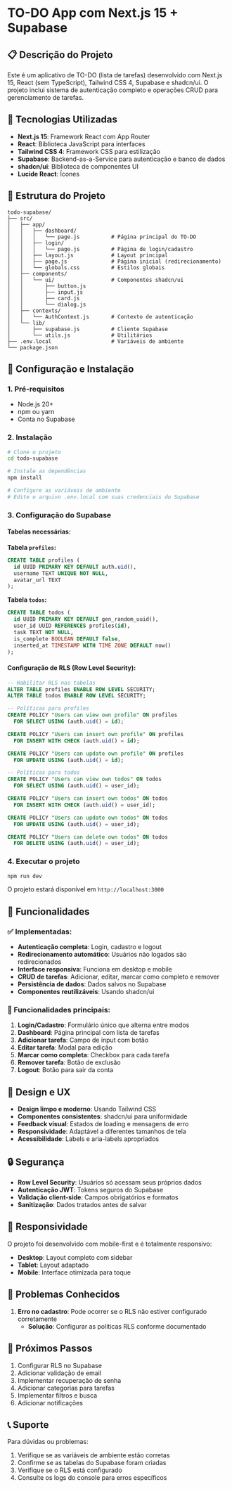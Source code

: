 # TO-DO App com Next.js 15 + Supabase

## 📋 Descrição do Projeto

Este é um aplicativo de TO-DO (lista de tarefas) desenvolvido com Next.js 15, React (sem TypeScript), Tailwind CSS 4, Supabase e shadcn/ui. O projeto inclui sistema de autenticação completo e operações CRUD para gerenciamento de tarefas.

## 🚀 Tecnologias Utilizadas

- **Next.js 15**: Framework React com App Router
- **React**: Biblioteca JavaScript para interfaces
- **Tailwind CSS 4**: Framework CSS para estilização
- **Supabase**: Backend-as-a-Service para autenticação e banco de dados
- **shadcn/ui**: Biblioteca de componentes UI
- **Lucide React**: Ícones

## 📁 Estrutura do Projeto

```
todo-supabase/
├── src/
│   ├── app/
│   │   ├── dashboard/
│   │   │   └── page.js          # Página principal do TO-DO
│   │   ├── login/
│   │   │   └── page.js          # Página de login/cadastro
│   │   ├── layout.js            # Layout principal
│   │   ├── page.js              # Página inicial (redirecionamento)
│   │   └── globals.css          # Estilos globais
│   ├── components/
│   │   └── ui/                  # Componentes shadcn/ui
│   │       ├── button.js
│   │       ├── input.js
│   │       ├── card.js
│   │       └── dialog.js
│   ├── contexts/
│   │   └── AuthContext.js       # Contexto de autenticação
│   └── lib/
│       ├── supabase.js          # Cliente Supabase
│       └── utils.js             # Utilitários
├── .env.local                   # Variáveis de ambiente
└── package.json
```

## 🔧 Configuração e Instalação

### 1. Pré-requisitos
- Node.js 20+
- npm ou yarn
- Conta no Supabase

### 2. Instalação
```bash
# Clone o projeto
cd todo-supabase

# Instale as dependências
npm install

# Configure as variáveis de ambiente
# Edite o arquivo .env.local com suas credenciais do Supabase
```

### 3. Configuração do Supabase

#### Tabelas necessárias:

**Tabela `profiles`:**
```sql
CREATE TABLE profiles (
  id UUID PRIMARY KEY DEFAULT auth.uid(),
  username TEXT UNIQUE NOT NULL,
  avatar_url TEXT
);
```

**Tabela `todos`:**
```sql
CREATE TABLE todos (
  id UUID PRIMARY KEY DEFAULT gen_random_uuid(),
  user_id UUID REFERENCES profiles(id),
  task TEXT NOT NULL,
  is_complete BOOLEAN DEFAULT false,
  inserted_at TIMESTAMP WITH TIME ZONE DEFAULT now()
);
```

#### Configuração de RLS (Row Level Security):
```sql
-- Habilitar RLS nas tabelas
ALTER TABLE profiles ENABLE ROW LEVEL SECURITY;
ALTER TABLE todos ENABLE ROW LEVEL SECURITY;

-- Políticas para profiles
CREATE POLICY "Users can view own profile" ON profiles
  FOR SELECT USING (auth.uid() = id);

CREATE POLICY "Users can insert own profile" ON profiles
  FOR INSERT WITH CHECK (auth.uid() = id);

CREATE POLICY "Users can update own profile" ON profiles
  FOR UPDATE USING (auth.uid() = id);

-- Políticas para todos
CREATE POLICY "Users can view own todos" ON todos
  FOR SELECT USING (auth.uid() = user_id);

CREATE POLICY "Users can insert own todos" ON todos
  FOR INSERT WITH CHECK (auth.uid() = user_id);

CREATE POLICY "Users can update own todos" ON todos
  FOR UPDATE USING (auth.uid() = user_id);

CREATE POLICY "Users can delete own todos" ON todos
  FOR DELETE USING (auth.uid() = user_id);
```

### 4. Executar o projeto
```bash
npm run dev
```

O projeto estará disponível em `http://localhost:3000`

## 🎯 Funcionalidades

### ✅ Implementadas:
- **Autenticação completa**: Login, cadastro e logout
- **Redirecionamento automático**: Usuários não logados são redirecionados
- **Interface responsiva**: Funciona em desktop e mobile
- **CRUD de tarefas**: Adicionar, editar, marcar como completo e remover
- **Persistência de dados**: Dados salvos no Supabase
- **Componentes reutilizáveis**: Usando shadcn/ui

### 🔄 Funcionalidades principais:
1. **Login/Cadastro**: Formulário único que alterna entre modos
2. **Dashboard**: Página principal com lista de tarefas
3. **Adicionar tarefa**: Campo de input com botão
4. **Editar tarefa**: Modal para edição
5. **Marcar como completa**: Checkbox para cada tarefa
6. **Remover tarefa**: Botão de exclusão
7. **Logout**: Botão para sair da conta

## 🎨 Design e UX

- **Design limpo e moderno**: Usando Tailwind CSS
- **Componentes consistentes**: shadcn/ui para uniformidade
- **Feedback visual**: Estados de loading e mensagens de erro
- **Responsividade**: Adaptável a diferentes tamanhos de tela
- **Acessibilidade**: Labels e aria-labels apropriados

## 🔒 Segurança

- **Row Level Security**: Usuários só acessam seus próprios dados
- **Autenticação JWT**: Tokens seguros do Supabase
- **Validação client-side**: Campos obrigatórios e formatos
- **Sanitização**: Dados tratados antes de salvar

## 📱 Responsividade

O projeto foi desenvolvido com mobile-first e é totalmente responsivo:
- **Desktop**: Layout completo com sidebar
- **Tablet**: Layout adaptado
- **Mobile**: Interface otimizada para toque

## 🚨 Problemas Conhecidos

1. **Erro no cadastro**: Pode ocorrer se o RLS não estiver configurado corretamente
   - **Solução**: Configurar as políticas RLS conforme documentado

## 🔄 Próximos Passos

1. Configurar RLS no Supabase
2. Adicionar validação de email
3. Implementar recuperação de senha
4. Adicionar categorias para tarefas
5. Implementar filtros e busca
6. Adicionar notificações

## 📞 Suporte

Para dúvidas ou problemas:
1. Verifique se as variáveis de ambiente estão corretas
2. Confirme se as tabelas do Supabase foram criadas
3. Verifique se o RLS está configurado
4. Consulte os logs do console para erros específicos

